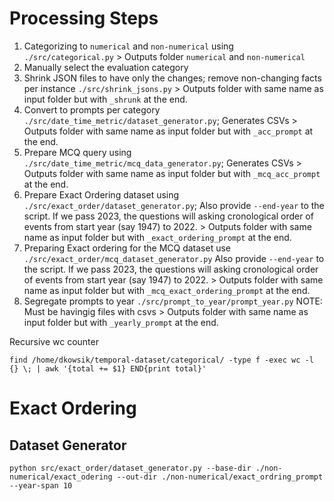 # Processing Steps

1. Categorizing to `numerical` and `non-numerical` using `./src/categorical.py` > Outputs folder `numerical` and `non-numerical`
2. Manually select the evaluation category
3. Shrink JSON files to have only the changes; remove non-changing facts per instance `./src/shrink_jsons.py` > Outputs folder with same name as input folder but with `_shrunk` at the end.
4. Convert to prompts per category `./src/date_time_metric/dataset_generator.py`; Generates CSVs > Outputs folder with same name as input folder but with `_acc_prompt` at the end.
5. Prepare MCQ query using `./src/date_time_metric/mcq_data_generator.py`; Generates CSVs > Outputs folder with same name as input folder but with `_mcq_acc_prompt` at the end.
6. Prepare Exact Ordering dataset using `./src/exact_order/dataset_generator.py`; Also provide `--end-year` to the script. If we pass 2023, the questions will asking cronological order of events from start year (say 1947) to 2022. > Outputs folder with same name as input folder but with `_exact_ordering_prompt` at the end.
7. Preparing Exact ordering for the MCQ dataset use `./src/exact_order/mcq_dataset_generator.py` Also provide `--end-year` to the script. If we pass 2023, the questions will asking cronological order of events from start year (say 1947) to 2022. > Outputs folder with same name as input folder but with `_mcq_exact_ordering_prompt` at the end.
8. Segregate prompts to year `./src/prompt_to_year/prompt_year.py` NOTE: Must be havingig files with csvs > Outputs folder with same name as input folder but with `_yearly_prompt` at the end.

<!-- 1. Assign 4 character Random Code for each category using `./src/rnd_code.py`
2. Remove redundant query and assign globally-unique-id using `./src/uniqify.py` (Input folder: `./raw` Output folder: `./processed`)
3. Category wise start and end year; Sample wise start and end date - `./src/analysis.py` (Output: `category_start_end.csv`, `start_end_per_sample.csv`, `category_count.csv`)
4. Combing all instances to trainable format using `./src/all-in-one.py` (Output: Sequence of csvs in `./all` folder) 
5. From `./all` gets year-wise frequency of sample using `./src/freq/year_freq.py` (Output is per file frequency: `./freq` png and txt)
6. Combine frequency using `./src/freq/combine_freq.py` (Output: `freq.txt`, `freq.png`) -->


Recursive wc counter
```term
find /home/dkowsik/temporal-dataset/categorical/ -type f -exec wc -l {} \; | awk '{total += $1} END{print total}'
```

# Exact Ordering
## Dataset Generator

```term
python src/exact_order/dataset_generator.py --base-dir ./non-numerical/exact_odering --out-dir ./non-numerical/exact_ordring_prompt --year-span 10
```